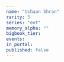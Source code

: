 ```yaml
---
name: "Ushaan Shran"
rarity: 5
series: "ent"
memory_alpha: ""
bigbook_tier:
events:
in_portal:
published: false
---
```

